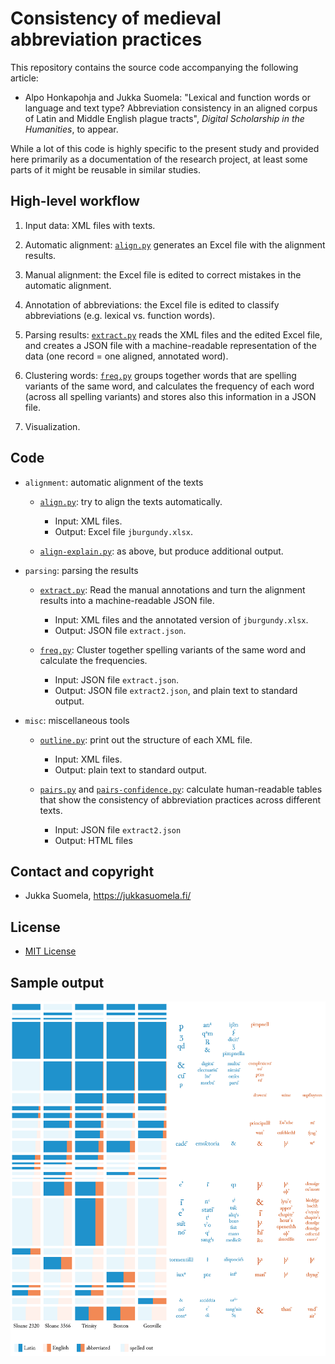 # Consistency of medieval abbreviation practices

This repository contains the source code accompanying the following
article:

* Alpo Honkapohja and Jukka Suomela: "Lexical and function words or
  language and text type? Abbreviation consistency in an aligned
  corpus of Latin and Middle English plague tracts", _Digital
  Scholarship in the Humanities_, to appear.

While a lot of this code is highly specific to the present study and
provided here primarily as a documentation of the research project, at
least some parts of it might be reusable in similar studies.

## High-level workflow

1. Input data: XML files with texts.

2. Automatic alignment: [`align.py`](alignment/align.py) generates an
   Excel file with the alignment results.

3. Manual alignment: the Excel file is edited to correct mistakes in
   the automatic alignment.

4. Annotation of abbreviations: the Excel file is edited to classify
   abbreviations (e.g. lexical vs. function words).

5. Parsing results: [`extract.py`](parsing/extract.py) reads the XML
   files and the edited Excel file, and creates a JSON file with a
   machine-readable representation of the data (one record = one
   aligned, annotated word).

6. Clustering words: [`freq.py`](parsing/freq.py) groups together
   words that are spelling variants of the same word, and calculates
   the frequency of each word (across all spelling variants) and
   stores also this information in a JSON file.

7. Visualization.


## Code

* `alignment`: automatic alignment of the texts

  - [`align.py`](alignment/align.py):
    try to align the texts automatically.
    - Input: XML files.
    - Output: Excel file `jburgundy.xlsx`.

  - [`align-explain.py`](alignment/align-explain.py):
    as above, but produce additional output.

* `parsing`: parsing the results

  - [`extract.py`](parsing/extract.py):
    Read the manual annotations and turn the alignment results into a
    machine-readable JSON file.
    - Input: XML files and the annotated version of `jburgundy.xlsx`.
    - Output: JSON file `extract.json`.

  - [`freq.py`](parsing/freq.py):
    Cluster together spelling variants of the same word and calculate
    the frequencies.
    - Input: JSON file `extract.json`.
    - Output: JSON file `extract2.json`, and plain text to standard
      output.

* `misc`: miscellaneous tools

  - [`outline.py`](misc/outline.py):
    print out the structure of each XML file.
    - Input: XML files.
    - Output: plain text to standard output.

  - [`pairs.py`](misc/pairs.py) and
    [`pairs-confidence.py`](misc/pairs-confidence.py):
    calculate human-readable tables that show the consistency of
    abbreviation practices across different texts.
    - Input: JSON file `extract2.json`
    - Output: HTML files

## Contact and copyright

* Jukka Suomela, https://jukkasuomela.fi/

## License

* [MIT License](LICENSE)

## Sample output

![sample output](samples/blocks-language-sort-words.png)
